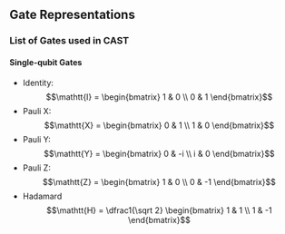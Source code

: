 ## Gate Representations

### List of Gates used in CAST

#### Single-qubit Gates
- Identity:
$$\mathtt{I} = \begin{bmatrix}
1 & 0 \\ 0 & 1
\end{bmatrix}$$
- Pauli X:
$$\mathtt{X} = \begin{bmatrix}
0 & 1 \\ 1 & 0
\end{bmatrix}$$
- Pauli Y:
$$\mathtt{Y} = \begin{bmatrix}
0 & -i \\ i & 0
\end{bmatrix}$$
- Pauli Z:
$$\mathtt{Z} = \begin{bmatrix}
1 & 0 \\ 0 & -1
\end{bmatrix}$$
- Hadamard
$$\mathtt{H} = \dfrac1{\sqrt 2} \begin{bmatrix}
1 & 1 \\ 1 & -1
\end{bmatrix}$$